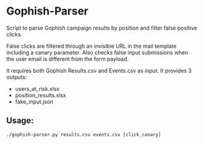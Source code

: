 # Gophish-Parser
Script to parse Gophish campaign results by position and filter false positive clicks.

False clicks are filtered through an invisible URL in the mail template including a canary parameter.
Also checks false input submissions when the user email is different from the form payload.

It requires both Gophish Results.csv and Events.csv as input.
It provides 3 outputs:
- users_at_risk.xlsx
- position_results.xlsx
- fake_input.json

## Usage:
```shell
./gophish-parser.py results.csv events.csv [click_canary]
```
